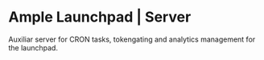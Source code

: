 # Ample Launchpad | Server
Auxiliar server for CRON tasks, tokengating and analytics management for the launchpad.
